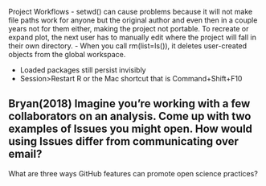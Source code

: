 Project Workflows - setwd() can cause problems because it will not make file paths work for anyone but the original author and even then in a couple years not for them either, making the project not portable. To recreate or expand plot, the next user has to manually edit where the project will fall in their own directory. - When you call rm(list=ls()), it deletes user-created objects from the global workspace.
- Loaded packages still persist invisibly
- Session>Restart R or the Mac shortcut that is Command+Shift+F10

Bryan(2018)
Imagine you’re working with a few collaborators on an analysis. Come up with two examples of Issues you might open. How would using Issues differ from communicating over email?
- 
What are three ways GitHub features can promote open science practices?